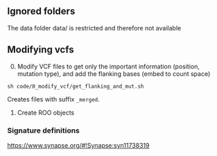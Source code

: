 ## Ignored folders
The data folder data/ is restricted and therefore not available

## Modifying vcfs

0. Modify VCF files to get only the important information (position, mutation type), and add the flanking bases (embed to count space)
```
sh code/0_modify_vcf/get_flanking_and_mut.sh
```

Creates files with suffix `_merged`.


1. Create ROO objects

### Signature definitions
https://www.synapse.org/#!Synapse:syn11738319
